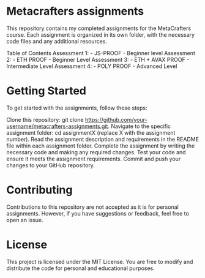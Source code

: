 # Metacrafters assignments
This repository contains my completed assignments for the MetaCrafters course. Each assignment is organized in its own folder, with the necessary code files and any additional resources.

Table of Contents
Assessment 1: - JS-PROOF - Beginner level
Assessment 2: - ETH PROOF - Beginner Level
Assessment 3: - ETH + AVAX PROOF - Intermediate Level
Assessment 4: - POLY PROOF - Advanced Level
# Getting Started
To get started with the assignments, follow these steps:

Clone this repository: git clone https://github.com/your-username/metacrafters-assignments.git.
Navigate to the specific assignment folder: cd assignmentX (replace X with the assignment number).
Read the assignment description and requirements in the README file within each assignment folder.
Complete the assignment by writing the necessary code and making any required changes.
Test your code and ensure it meets the assignment requirements.
Commit and push your changes to your GitHub repository.
# Contributing
Contributions to this repository are not accepted as it is for personal assignments. However, if you have suggestions or feedback, feel free to open an issue.

# License
This project is licensed under the MIT License. You are free to modify and distribute the code for personal and educational purposes.

